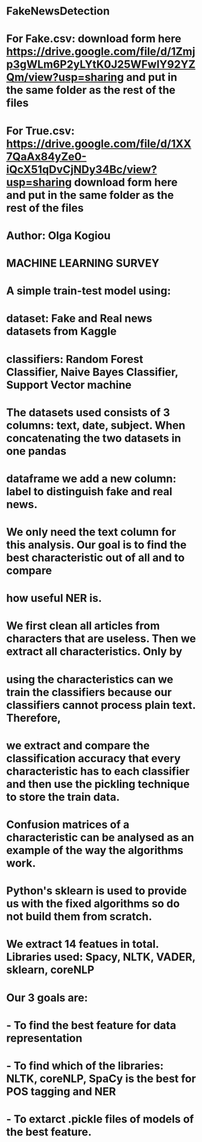 # FakeNewsDetection

# For Fake.csv: download form here https://drive.google.com/file/d/1Zmjp3gWLm6P2yLYtK0J25WFwlY92YZQm/view?usp=sharing and put in the same folder as the rest of the files

# For True.csv: https://drive.google.com/file/d/1XX7QaAx84yZe0-iQcX51qDvCjNDy34Bc/view?usp=sharing download form here  and put in the same folder as the rest of the files

# Author: Olga Kogiou
# MACHINE LEARNING SURVEY
# A simple train-test model using:
# dataset: Fake and Real news datasets from Kaggle
# classifiers: Random Forest Classifier, Naive Bayes Classifier, Support Vector machine
# The datasets used consists of 3 columns: text, date, subject. When concatenating the two datasets in one pandas
# dataframe we add a new column: label to distinguish fake and real news.
# We only need the text column for this analysis. Our goal is to find the best characteristic out of all and to compare
# how useful NER is.

# We first clean all articles from characters that are useless. Then we extract all characteristics. Only by
# using the characteristics can we train the classifiers because our classifiers cannot process plain text. Therefore,
# we extract and compare the classification accuracy that every characteristic has to each classifier and then use the pickling technique to store the train data.

# Confusion matrices of a characteristic can be analysed as an example of the way the algorithms work.
# Python's sklearn is used to provide us with the fixed algorithms so do not build them from scratch.

# We extract 14 featues in total. Libraries used: Spacy, NLTK, VADER, sklearn, coreNLP
# Our 3 goals are: 
# - To find the best feature for data representation
# - To find which of the libraries: NLTK, coreNLP, SpaCy is the best for POS tagging and NER
# - To extarct .pickle files of models of the best feature.
